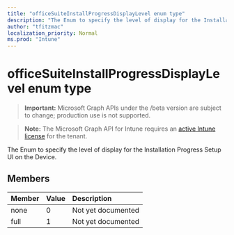 ```yaml
---
title: "officeSuiteInstallProgressDisplayLevel enum type"
description: "The Enum to specify the level of display for the Installation Progress Setup UI on the Device."
author: "tfitzmac"
localization_priority: Normal
ms.prod: "Intune"
---
```


# officeSuiteInstallProgressDisplayLevel enum type

> **Important:** Microsoft Graph APIs under the /beta version are subject to change; production use is not supported.

> **Note:** The Microsoft Graph API for Intune requires an [active Intune license](https://go.microsoft.com/fwlink/?linkid=839381) for the tenant.

The Enum to specify the level of display for the Installation Progress Setup UI on the Device.

## Members
|Member|Value|Description|
|:---|:---|:---|
|none|0|Not yet documented|
|full|1|Not yet documented|




